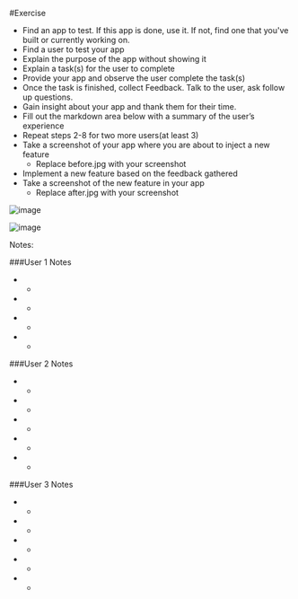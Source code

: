#Exercise
* Find an app to test. If this app is done, use it. If not, find one that you've built or currently working on.
* Find a user to test your app
* Explain the purpose of the app without showing it
* Explain a task(s) for the user to complete
* Provide your app and observe the user complete the task(s)
* Once the task is finished, collect Feedback. Talk to the user, ask follow up questions.
* Gain insight about your app and thank them for their time.
* Fill out the markdown area below with a summary of the user’s experience
* Repeat steps 2-8 for two more users(at least 3)
* Take a screenshot of your app where you are about to inject a new feature
  * Replace before.jpg with your screenshot
* Implement a new feature based on the feedback gathered
* Take a screenshot of the new feature in your app
  * Replace after.jpg with your screenshot
  
![image](before.jpg)

![image](after.jpg)

Notes:

###User 1 Notes
* -
* -
* -
* -

###User 2 Notes

* -
* -
* -
* -
* -

###User 3 Notes

* -
* -
* -
* -
* -

